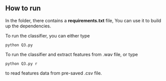 ## How to run
In the folder, there contains a **requirements.txt** file,
You can use it to build up the dependencies.

To run the classifier, you can either type
<pre><code>python Q3.py</code></pre>
To run the classifier and extract features from .wav file,
or type
<pre><code>python Q3.py r</code></pre>
to read features data from pre-saved .csv file.

